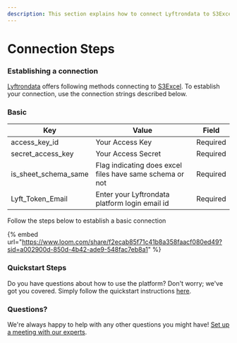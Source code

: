 ```yaml
---
description: This section explains how to connect Lyftrondata to S3Excel.
---
```


# Connection Steps

### Establishing a connection

[Lyftrondata](https://www.lyftrondata.com) offers following methods connecting to [S3Excel](../s3excel/None/). To establish your connection, use the connection strings described below.

### Basic

| Key                     | Value                                                    | Field    |
| ----------------------- | -------------------------------------------------------- | -------- |
| access\_key\_id         | Your Access Key                                          | Required |
| secret\_access\_key     | Your Access Secret                                       | Required |
| is\_sheet\_schema\_same | Flag indicating does excel files have same schema or not | Required |
| Lyft\_Token\_Email      | Enter your Lyftrondata platform login email id           | Required |

Follow the steps below to establish a basic connection

{% embed url="https://www.loom.com/share/f2ecab85f71c41b8a358faacf080ed49?sid=a002900d-850d-4b42-ade9-548fac7eb8a1" %}

### Quickstart Steps

Do you have questions about how to use the platform? Don't worry; we've got you covered. Simply follow the quickstart instructions [here](../s3excel/).

### Questions? <a href="#questions" id="questions"></a>

We're always happy to help with any other questions you might have! [Set up a meeting with our experts](https://www.lyftrondata.com/book-a-meeting/).
